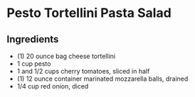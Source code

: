 # Pesto Tortellini Pasta Salad

## Ingredients

* (1) 20 ounce bag cheese tortellini
* 1 cup pesto
* 1 and 1/2 cups cherry tomatoes, sliced in half 
* (1) 12 ounce container marinated mozzarella balls, drained 
* 1/4 cup red onion, diced 
